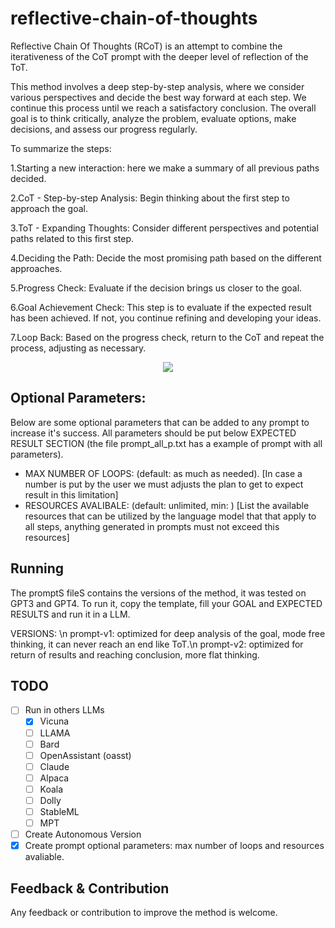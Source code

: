 # reflective-chain-of-thoughts
Reflective Chain Of Thoughts (RCoT) is an attempt to combine the iterativeness of the CoT prompt with the deeper level of reflection of the ToT.

This method involves a deep step-by-step analysis, where we consider various perspectives and decide the best way forward at each step. We continue this process until we reach a satisfactory conclusion. The overall goal is to think critically, analyze the problem, evaluate options, make decisions, and assess our progress regularly.

To summarize the steps:

1.Starting  a new interaction: here we make a summary of all previous paths decided.

2.CoT - Step-by-step Analysis: Begin thinking about the first step to approach the goal.

3.ToT - Expanding Thoughts: Consider different perspectives and potential paths related to this first step.

4.Deciding the Path: Decide the most promising path based on the different approaches.

5.Progress Check: Evaluate if the decision brings us closer to the goal.

6.Goal Achievement Check:  This step is to evaluate if the expected result has been achieved. If not, you continue refining and developing your ideas.

7.Loop Back: Based on the progress check, return to the CoT and repeat the process, adjusting as necessary.

<p align="center">
  <img  src="https://github.com/daniellefranca96/reflective-chain-of-thoughts/assets/134293046/41a41b27-db75-4818-849a-4cc1016ab801">
</p>

## Optional Parameters:
Below are some optional parameters that can be added to any prompt to increase it's success. All parameters should be put below EXPECTED RESULT SECTION (the file prompt_all_p.txt has a example of prompt with all parameters).

- MAX NUMBER OF LOOPS: (default: as much  as needed). \[In case a number is put by the user we must adjusts the plan to get to expect result in this limitation\]
- RESOURCES AVALIBALE:  (default: unlimited, min: ) \[List the available resources that can be utilized by the language model that that apply to all steps, anything generated in prompts must not exceed this resources\]

## Running
The promptS fileS contains the versions of the method, it was tested on GPT3 and GPT4. To run it, copy the template, fill your GOAL and EXPECTED RESULTS and run it in a LLM.

VERSIONS: \n
prompt-v1: optimized for deep analysis of the goal, mode free thinking, it can never reach an end like ToT.\n
prompt-v2: optimized for return of results and reaching conclusion, more flat thinking.

## TODO

- [ ] Run in others LLMs  
  - [x] Vicuna
  - [ ] LLAMA
  - [ ] Bard
  - [ ] OpenAssistant (oasst)
  - [ ] Claude
  - [ ] Alpaca
  - [ ] Koala
  - [ ] Dolly
  - [ ] StableML
  - [ ] MPT
- [ ] Create Autonomous Version 
- [x] Create prompt optional parameters: max number of loops and resources avaliable.
  
## Feedback & Contribution
Any feedback or contribution to improve the method is welcome.
